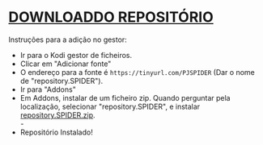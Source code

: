 # <a href="repository.SPIDER.zip">DOWNLOADDO REPOSITÓRIO</a>

Instruções para a adição no gestor:


<p align="left">
  <ul>
    <li>Ir para o Kodi gestor de ficheiros.</li>
    <li>Clicar em "Adicionar fonte"</li>
    <li>O endereço para a fonte é <code>https://tinyurl.com/PJSPIDER</code> (Dar o nome de "repository.SPIDER").</li>
    <li>Ir para "Addons"</li>
    <li>Em Addons, instalar de um ficheiro zip. Quando perguntar pela localização, selecionar "repository.SPIDER", e instalar <a href="repository.SPIDER.zip">repository.SPIDER.zip</a>.</li>
    -
    <li>Repositório Instalado!</li>
    
</ul>

                                      
                                       

</p>

